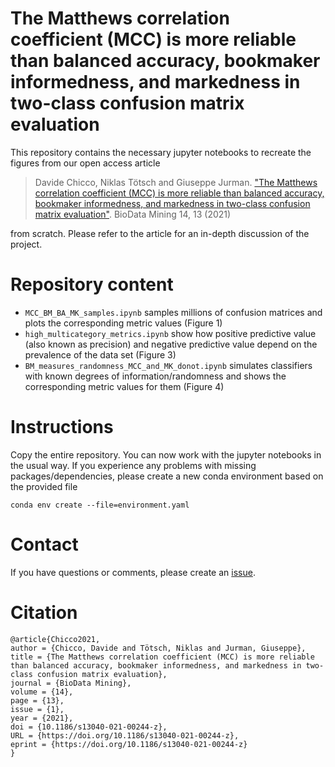 # The Matthews correlation coefficient (MCC) is more reliable than balanced accuracy, bookmaker informedness, and markedness in two-class confusion matrix evaluation

This repository contains the necessary jupyter notebooks to recreate the figures from our open access article

> Davide Chicco, Niklas Tötsch and Giuseppe Jurman. ["The Matthews correlation coefficient (MCC) is more reliable than balanced accuracy, bookmaker informedness, and markedness in two-class confusion matrix evaluation"](https://doi.org/10.1186/s13040-021-00244-z). BioData Mining 14, 13 (2021)

from scratch.
Please refer to the article for an in-depth discussion of the project.

# Repository content

* `MCC_BM_BA_MK_samples.ipynb` samples millions of confusion matrices and plots the corresponding metric values (Figure 1)
* `high_multicategory_metrics.ipynb` show how positive predictive value (also known as precision) and negative predictive value depend on the prevalence of the data set (Figure 3)
* `BM_measures_randomness_MCC_and_MK_donot.ipynb` simulates classifiers with known degrees of information/randomness and shows the corresponding metric values for them (Figure 4)

# Instructions

Copy the entire repository. 
You can now work with the jupyter notebooks in the usual way.
If you experience any problems with missing packages/dependencies, please create a new conda environment based on the provided file

`conda env create --file=environment.yaml`

# Contact

If you have questions or comments, please create an [issue](https://github.com/niklastoe/MCC_BM_BA_MK/issues).

# Citation


```
@article{Chicco2021,
author = {Chicco, Davide and Tötsch, Niklas and Jurman, Giuseppe},
title = {The Matthews correlation coefficient (MCC) is more reliable than balanced accuracy, bookmaker informedness, and markedness in two-class confusion matrix evaluation},
journal = {BioData Mining},
volume = {14},
page = {13},
issue = {1},
year = {2021},
doi = {10.1186/s13040-021-00244-z},
URL = {https://doi.org/10.1186/s13040-021-00244-z},
eprint = {https://doi.org/10.1186/s13040-021-00244-z}
}
```
